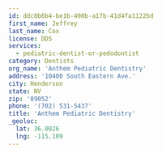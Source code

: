 ```yaml
---
id: ddc8b6b4-be1b-490b-a17b-41d4fa1122bd
first_name: Jeffrey
last_name: Cox
license: DDS
services:
  - pediatric-dentist-or-pedodontist
category: Dentists
org_name: 'Anthem Pediatric Dentistry'
address: '10400 South Eastern Ave.'
city: Henderson
state: NV
zip: '89052'
phone: '(702) 531-5437'
title: 'Anthem Pediatric Dentistry'
_geoloc:
  lat: 36.0026
  lng: -115.109
---
```


